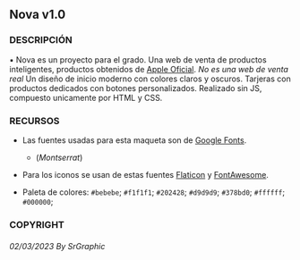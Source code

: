## Nova v1.0

### DESCRIPCIÓN

▪ Nova es un proyecto para el grado. Una web de venta de productos inteligentes, productos obtenidos de [Apple Oficial](https://www.apple.com/). *No es una web de venta real* Un diseño de inicio moderno con colores claros y oscuros. Tarjeras con productos dedicados con botones personalizados. Realizado sin JS, compuesto unicamente por HTML y CSS.

### RECURSOS 

- Las fuentes usadas para esta maqueta son de [Google Fonts](https://fonts.google.com).
  - (*Montserrat*)

- Para los iconos se usan de estas fuentes [Flaticon](https://www.flaticon.es/) y [FontAwesome](https://fontawesome.com/).

- Paleta de colores: `#bebebe`; `#f1f1f1`; `#202428`; `#d9d9d9`; `#378bd0`; `#ffffff`; `#000000`;

### COPYRIGHT

###### 02/03/2023 By SrGraphic 

